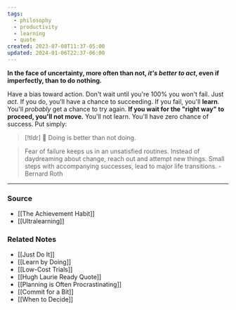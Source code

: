 ```yaml
---
tags:
  - philosophy
  - productivity
  - learning
  - quote
created: 2023-07-08T11:37-05:00
updated: 2024-01-06T22:37-06:00
---
```

**In the face of uncertainty, more often than not, *it's better to act*, even if imperfectly, than to do nothing.**

Have a bias toward action. Don't wait until you're 100% you won't fail. Just *act.* If you do, you'll have a chance to succeeding. If you fail, you'll **learn**. You'll *probably* get a chance to try again. **If you wait for the "right way" to proceed, you'll not move.** You'll not learn. You'll have zero chance of success. Put simply:

> [!tldr] 🔑 Doing is better than not doing.

> Fear of failure keeps us in an unsatisfied routines. Instead of daydreaming about change, reach out and attempt new things. Small steps with accompanying successes, lead to major life transitions. - Bernard Roth

---
### Source
- [[The Achievement Habit]]
- [[Ultralearning]]

### Related Notes
- [[Just Do It]] 
- [[Learn by Doing]]
- [[Low-Cost Trials]]
- [[Hugh Laurie Ready Quote]]
- [[Planning is Often Procrastinating]]
- [[Commit for a Bit]]
- [[When to Decide]]